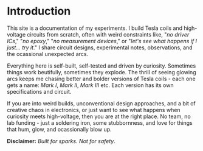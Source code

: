 # Introduction #

This site is a documentation of my experiments. I build Tesla coils and high-voltage circuits from scratch, often with weird constraints like, "*no driver ICs*," "*no epoxy*," "*no measurement devices*," or "*let's see what happens if I just... try it*."  I share circuit designs, experimental notes, observations, and the ocassional unexpected arcs.

Everything here is self-built, self-tested and driven by curiosity. Sometimes things work beutifully, sometimes they explode. The thrill of seeing glowing arcs keeps me chasing better and bolder versions of Tesla coils - each one gets a name: *Mark I*, *Mark II*, *Mark III* etc. Each version has its own specifications and circuit. 

If you are into weird builds, unconventional design approaches, and a bit of creative chaos in electronics, or just want to see what happens when curiosity meets high-voltage, then you are at the right place. No team, no lab funding - just a soldering iron, some stubbornness, and love for things that hum, glow, and ocassionally blow up.

**Disclaimer:** *Built for sparks. Not for safety*.
